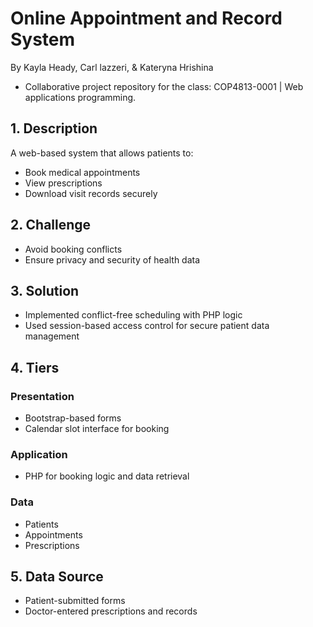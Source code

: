 # Online Appointment and Record System
By Kayla Heady, Carl lazzeri, & Kateryna Hrishina

- Collaborative project repository for the class: COP4813-0001 | Web applications programming.
## 1. Description  
A web-based system that allows patients to:
- Book medical appointments  
- View prescriptions  
- Download visit records securely

## 2. Challenge  
- Avoid booking conflicts  
- Ensure privacy and security of health data

## 3. Solution  
- Implemented conflict-free scheduling with PHP logic  
- Used session-based access control for secure patient data management

## 4. Tiers  
### Presentation  
- Bootstrap-based forms  
- Calendar slot interface for booking

### Application  
- PHP for booking logic and data retrieval

### Data  
- Patients  
- Appointments  
- Prescriptions

## 5. Data Source  
- Patient-submitted forms  
- Doctor-entered prescriptions and records
